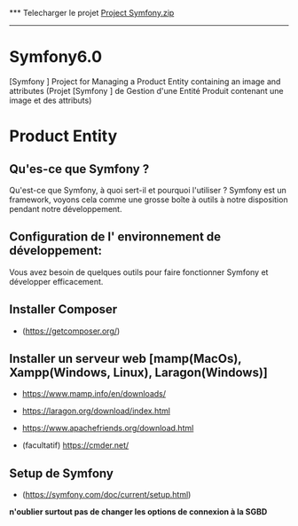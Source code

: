 *** Telecharger le projet
[Project Symfony.zip](https://github.com/Algorithme335/Symfony6.0/files/8169250/Project.Symfony.zip)

***
# Symfony6.0
[Symfony ] Project for Managing a Product Entity containing an image and attributes (Projet [Symfony ] de Gestion d'une Entité Produit contenant une image et des attributs)


# Product Entity


## Qu'es-ce que Symfony ?
 Qu'est-ce que Symfony, à quoi sert-il et pourquoi l'utiliser ? 
Symfony est un framework, voyons cela comme une grosse boîte à outils à notre disposition pendant notre développement.


## Configuration de l' environnement de développement:

Vous avez besoin de quelques outils pour faire fonctionner Symfony
 et développer efficacement.

## Installer Composer
- (https://getcomposer.org/)

## Installer un serveur web [mamp(MacOs), Xampp(Windows, Linux), Laragon(Windows)]
- https://www.mamp.info/en/downloads/
- https://laragon.org/download/index.html
- https://www.apachefriends.org/download.html

- (facultatif) https://cmder.net/
## Setup de Symfony
- (https://symfony.com/doc/current/setup.html)


**n'oublier surtout pas de changer les options de connexion à la SGBD**
